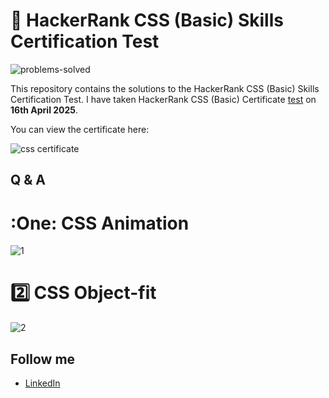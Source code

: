 # 🧠 HackerRank CSS (Basic) Skills Certification Test

![problems-solved](https://img.shields.io/badge/problem%20solved-8-1f72ff.svg)

This repository contains the solutions to the HackerRank CSS (Basic) Skills Certification Test. I have taken HackerRank CSS (Basic) Certificate [test](https://www.hackerrank.com/certificates/a09bc59f927f) on __16th April 2025__. <br>

You can view the certificate here:

![css certificate](https://github.com/user-attachments/assets/d90cfc46-8d01-4b75-aeef-5a423763c74b)

## Q & A

# :One: CSS Animation

![1](https://github.com/user-attachments/assets/f07a5b08-ee30-4eb0-bddc-5c790f3fad2c)

# :two: CSS Object-fit

![2](https://github.com/user-attachments/assets/45341961-50ba-4093-bbe0-b15fb0a27f99)



## Follow me

- [LinkedIn](https://www.linkedin.com/in/senthil-kumar-4b282591/)<br/>
